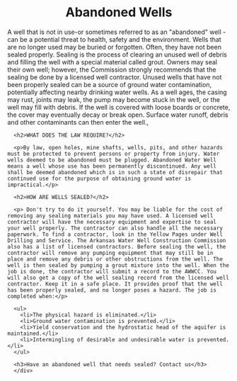 <div id="root">
  <div class="content">
    <h1 style="text-align: center" > Abandoned Wells </h1>
    <div class="content-left">
      <p>A well that is not in use-or sometimes referred to as an "abandoned" well - can be a potential threat to health, safety and the environment. Wells that are no longer used may be buried or forgotten. Often, they have not been sealed properly. Sealing is the process of clearing an unused well of debris and filling the well with a special material called grout. Owners may seal their own well; however, the Commission strongly recommends that the sealing be done by a licensed well contractor. Unused wells that have not been properly sealed can be a source of ground water contamination, potentially affecting nearby drinking water wells. As a well ages, the casing may rust, joints may leak, the pump may become stuck in the well, or the well may fill with debris. If the well is covered with loose boards or concrete, the cover may eventually decay or break open. Surface water runoff, debris and other contaminants can then enter the well.,</p>

      <h2>WHAT DOES THE LAW REQUIRE?</h2>

      <p>By law, open holes, mine shafts, wells, pits, and other hazards must be protected to prevent persons or property from injury. Water wells deemed to be abandoned must be plugged. Abandoned Water Well means a well whose use has been permanently discontinued. Any well shall be deemed abandoned which is in such a state of disrepair that continued use for the purpose of obtaining ground water is impractical.</p>

      <h2>HOW ARE WELLS SEALED?</h2>

      <p> Don't try to do it yourself. You may be liable for the cost of removing any sealing materials you may have used. A licensed well contractor will have the necessary equipment and expertise to seal your well properly. The contractor can also handle all the necessary paperwork. To find a contractor, look in the Yellow Pages under Well Drilling and Service. The Arkansas Water Well Construction Commission also has a list of licensed contractors. Before sealing the well, the contractor will remove any pumping equipment that may still be in place and remove any debris or other obstructions from the well. The well is then sealed by pumping a grout mixture into the well. When the job is done, the contractor will submit a record to the AWWCC. You will also get a copy of the well sealing record from the licensed well contractor. Keep it in a safe place. It provides proof that the well has been properly sealed, and no longer poses a hazard. The job is completed when:</p>

      <ul>
        <li>The physical hazard is eliminated.</li>
        <li>Ground water contamination is prevented.</li>
        <li>Yield conservation and the hydrostatic head of the aquifer is maintained.</li>
        <li>Intermingling of desirable and undesirable water is prevented.</li>
      </ul>

      <h3>Have an abandoned well that needs sealed? Contact us</h3>
      </div>
  </div>
</div>
